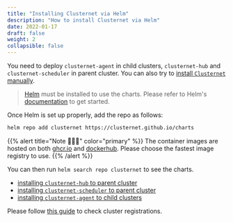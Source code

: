 ```yaml
---
title: "Installing Clusternet via Helm"
description: "How to install Clusternet via Helm"
date: 2022-01-17
draft: false
weight: 2
collapsible: false
---
```


You need to deploy `clusternet-agent` in child clusters, `clusternet-hub` and `clusternet-scheduler` in parent cluster.
You can also try to [install `Clusternet` manually](/docs/getting-started/install-the-hard-way/).

> [Helm](https://helm.sh) must be installed to use the charts. Please refer to Helm's [documentation](https://helm.sh/docs/) to get started.

Once Helm is set up properly, add the repo as follows:

```bash
helm repo add clusternet https://clusternet.github.io/charts
```

{{% alert title="Note 🐳🐳🐳" color="primary" %}}
The container images are hosted on both [ghcr.io](https://github.com/orgs/clusternet/packages) and [dockerhub](https://hub.docker.com/u/clusternet).
Please choose the fastest image registry to use.
{{% /alert %}}

You can then run `helm search repo clusternet` to see the charts.

- [installing `clusternet-hub` to parent cluster](https://github.com/clusternet/charts/tree/main/charts/clusternet-hub)
- [installing `clusternet-scheduler` to parent cluster](https://github.com/clusternet/charts/tree/main/charts/clusternet-scheduler)
- [installing `clusternet-agent` to child clusters](https://github.com/clusternet/charts/tree/main/charts/clusternet-agent)

Please follow [this guide](./checking-cluster-registration.md) to check cluster registrations.
